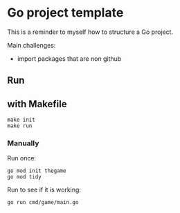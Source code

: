 # Go project template

This is a reminder to myself how to structure a Go project.

Main challenges:
- import packages that are non github

## Run
## with Makefile
```
make init
make run
```

### Manually
Run once:
```
go mod init thegame
go mod tidy
```

Run to see if it is working:
```
go run cmd/game/main.go
```
